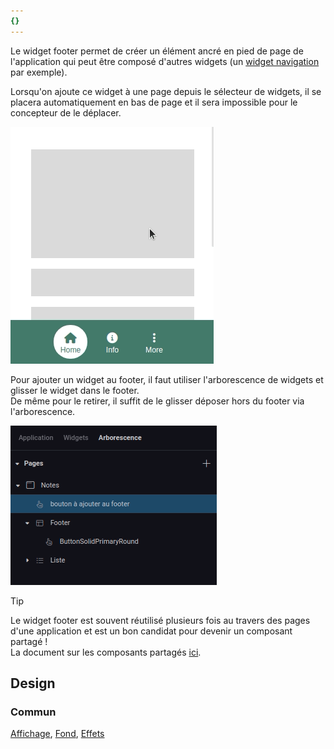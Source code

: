 ```yaml
---
{}
---
```

   
Le widget footer permet de créer un élément ancré en pied de page de l'application qui peut être composé d'autres widgets (un [widget navigation](../../04%20-%20Cr%C3%A9er%20votre%20UI/La%20liste%20des%20widgets/Widget%20Navigation.md) par exemple).   
   
Lorsqu'on ajoute ce widget à une page depuis le sélecteur de widgets, il se placera automatiquement en bas de page et il sera impossible pour le concepteur de le déplacer.   
   
![](../../_assets/images/designer/widget_footer.gif)   
   
Pour ajouter un widget au footer, il faut utiliser l'arborescence de widgets et glisser le widget dans le footer.   
De même pour le retirer, il suffit de le glisser déposer hors du footer via l'arborescence.   
   
![](../../_assets/images/designer/widget_footer_add_widget.gif)   
   
> [!tip]    
> Le widget footer est souvent réutilisé plusieurs fois au travers des pages d'une application et est un bon candidat pour devenir un composant partagé !   
> La document sur les composants partagés [ici](../../04%20-%20Cr%C3%A9er%20votre%20UI/3%20-%20Les%20widgets.md#les-composants-partagés).   
   
## Design   
   
### Commun   
   
[Affichage](../../04%20-%20Cr%C3%A9er%20votre%20UI/3%20-%20Les%20widgets.md#affichage), [Fond](../../04%20-%20Cr%C3%A9er%20votre%20UI/3%20-%20Les%20widgets.md#fond), [Effets](../../04%20-%20Cr%C3%A9er%20votre%20UI/3%20-%20Les%20widgets.md#effets)